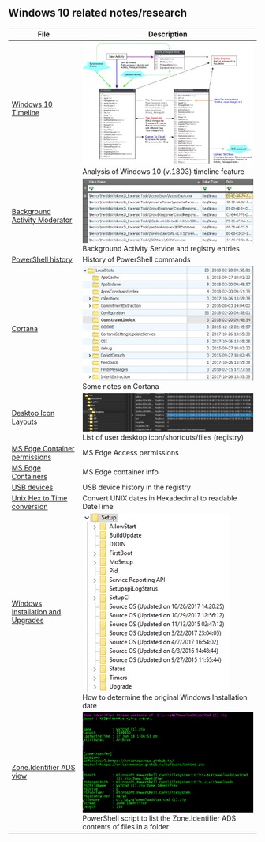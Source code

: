 <!-- saved from url=(0023) https://github.com/kacos2000/Win10-Research --> 

## Windows 10 related notes/research

**File**|**Description**
-------------------- | ---------------------------------------------
[Windows 10 Timeline](WindowsTimeline.pdf) |![Timeline preview](timeline.jpg) <br>Analysis of Windows 10 (v.1803) timeline feature
[Background Activity Moderator](BAM%20-%20Background%20Activity%20Moderator.pdf) |![Bam preview](bam.jpg) <br>Background Activity Service and registry entries
[PowerShell history](ConsoleHost_history.pdf) |History of PowerShell commands
[Cortana](Cortana.pdf) |![Cortana preview](cortana.jpg) <br>Some notes on Cortana
[Desktop Icon Layouts](Desktop_IconLayouts.pdf) |![Desktop preview](desktop.jpg) <br>List of user desktop icon/shortcuts/files (registry)
[MS Edge Container permissions](Edge_AccessEnum_AC.xlsx) |MS Edge Access permissions
[MS Edge Containers]('MS%20Edge%20AC.pdf') |MS Edge container info
[USB devices](USB_device.pdf) |USB device history in the registry
[Unix Hex to Time conversion](Unix_Hex-Time_Calc.xlsx) |Convert UNIX dates in Hexadecimal to readable DateTime
[Windows Installation and Upgrades](Windows%20install%20date%20-%20registry.pdf) |![Upgrades preview](upgrades.jpg)<br>How to determine the original Windows Installation date
[Zone.Identifier ADS view](streams.ps1) |![Powershell preview](Z.jpg) <br>PowerShell script to list the Zone.Identifier ADS contents of files in a folder


